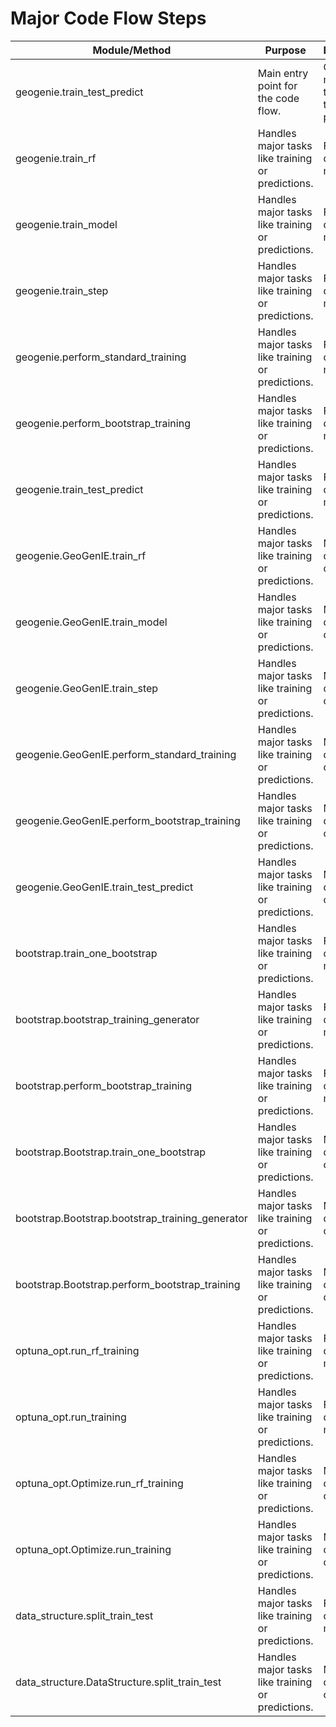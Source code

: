 # Major Code Flow Steps

| Module/Method          | Purpose                                | Dependencies              |
|------------------------|----------------------------------------|---------------------------|
| geogenie.train_test_predict | Main entry point for the code flow. | Calls major methods for training, testing, and predictions. |
| geogenie.train_rf | Handles major tasks like training or predictions. | Function defined in module |
| geogenie.train_model | Handles major tasks like training or predictions. | Function defined in module |
| geogenie.train_step | Handles major tasks like training or predictions. | Function defined in module |
| geogenie.perform_standard_training | Handles major tasks like training or predictions. | Function defined in module |
| geogenie.perform_bootstrap_training | Handles major tasks like training or predictions. | Function defined in module |
| geogenie.train_test_predict | Handles major tasks like training or predictions. | Function defined in module |
| geogenie.GeoGenIE.train_rf | Handles major tasks like training or predictions. | Method defined in class |
| geogenie.GeoGenIE.train_model | Handles major tasks like training or predictions. | Method defined in class |
| geogenie.GeoGenIE.train_step | Handles major tasks like training or predictions. | Method defined in class |
| geogenie.GeoGenIE.perform_standard_training | Handles major tasks like training or predictions. | Method defined in class |
| geogenie.GeoGenIE.perform_bootstrap_training | Handles major tasks like training or predictions. | Method defined in class |
| geogenie.GeoGenIE.train_test_predict | Handles major tasks like training or predictions. | Method defined in class |
| bootstrap.train_one_bootstrap | Handles major tasks like training or predictions. | Function defined in module |
| bootstrap.bootstrap_training_generator | Handles major tasks like training or predictions. | Function defined in module |
| bootstrap.perform_bootstrap_training | Handles major tasks like training or predictions. | Function defined in module |
| bootstrap.Bootstrap.train_one_bootstrap | Handles major tasks like training or predictions. | Method defined in class |
| bootstrap.Bootstrap.bootstrap_training_generator | Handles major tasks like training or predictions. | Method defined in class |
| bootstrap.Bootstrap.perform_bootstrap_training | Handles major tasks like training or predictions. | Method defined in class |
| optuna_opt.run_rf_training | Handles major tasks like training or predictions. | Function defined in module |
| optuna_opt.run_training | Handles major tasks like training or predictions. | Function defined in module |
| optuna_opt.Optimize.run_rf_training | Handles major tasks like training or predictions. | Method defined in class |
| optuna_opt.Optimize.run_training | Handles major tasks like training or predictions. | Method defined in class |
| data_structure.split_train_test | Handles major tasks like training or predictions. | Function defined in module |
| data_structure.DataStructure.split_train_test | Handles major tasks like training or predictions. | Method defined in class |
